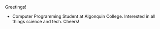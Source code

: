 Greetings!

- Computer Programming Student at Algonquin College. Interested in all things science and tech. Cheers!

<!---
RussellLangley/RussellLangley is a ✨ special ✨ repository because its `README.md` (this file) appears on your GitHub profile.
You can click the Preview link to take a look at your changes.
--->
